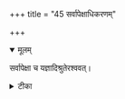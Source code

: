 +++
title = "45 सर्वापेक्षाधिकरणम्"

+++


<details open><summary>मूलम्</summary>

सर्वापेक्षा च यज्ञादिश्रुतेरश्ववत्।
</details>



<details><summary>टीका</summary>

कर्मवत्सु गृहस्थेषु सर्वापेक्षा हि सा भवेत् । यज्ञेनेति श्रुतेरेव गमनायाश्ववद्भवेत् ॥ [446]
</details>

